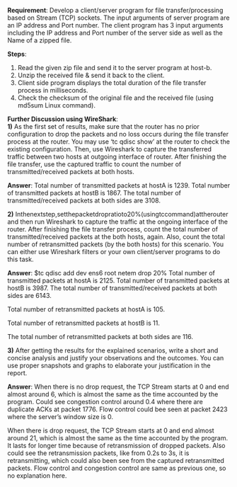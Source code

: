 **Requirement**: Develop a client/server program for file transfer/processing based on Stream (TCP) sockets. The input arguments of server program are an IP address and Port number. The client program has 3 input arguments including the IP address and Port number of the server side as well as the Name of a zipped file.  

**Steps**:
1) Read the given zip file and send it to the server program at host-b.
2) Unzip the received file & send it back to the client.
3) Client side program displays the total duration of the file transfer process in milliseconds.
4) Check the checksum of the original file and the received file (using md5sum Linux command).  


**Further Discussion using WireShark**:  
**1)** As the first set of results, make sure that the router has no prior configuration to drop the packets and no loss occurs during the file transfer process at the router. You may use ‘tc qdisc show’ at the router to check the existing configuration. Then, use Wireshark to capture the transferred traffic between two hosts at outgoing interface of router. After finishing the file transfer, use the captured traffic to count the number of transmitted/received packets at both hosts.  

**Answer**:
Total number of transmitted packets at hostA is 1239.
Total number of transmitted packets at hostB is 1867.
The total number of transmitted/received packets at both sides are 3108.  

**2)** Inthenextstep,setthepacketdropratioto20%(usingtccommand)attherouter and then run Wireshark to capture the traffic at the ongoing interface of the router. After finishing the file transfer process, count the total number of transmitted/received packets at the both hosts, again. Also, count the total number of retransmitted packets (by the both hosts) for this scenario. You can either use Wireshark filters or your own client/server programs to do this task.  

**Answer**:
$tc qdisc add dev ens6 root netem drop 20%
Total number of transmitted packets at hostA is 2125.
Total number of transmitted packets at hostB is 3987.
The total number of transmitted/received packets at both sides are 6143.  

Total number of retransmitted packets at hostA is 105.

Total number of retransmitted packets at hostB is 11.  

The total number of retransmitted packets at both sides are 116.

**3)** After getting the results for the explained scenarios, write a short and concise analysis and justify your observations and the outcomes. You can use proper snapshots and graphs to elaborate your justification in the report.  

**Answer**:
When there is no drop request, the TCP Stream starts at 0 and end almost around 6, which is almost the same as the time accounted by the program. Could see congestion control around 0.4 where there are duplicate ACKs at packet 1776. Flow control could bee seen at packet 2423 where the server’s window size is 0.  

When there is drop request, the TCP Stream starts at 0 and end almost around 21, which is almost the same as the time accounted by the program. It lasts for longer time because of retransmission of dropped packets. Also could see the retransmission packets, like from 0.2s to 3s, it is retransmitting, which could also been see from the captured retransmitted packets. Flow control and congestion control are same as previous one, so no explanation here.


